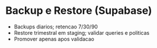 # Backup e Restore (Supabase)
- Backups diarios; retencao 7/30/90
- Restore trimestral em staging; validar queries e politicas
- Promover apenas apos validacao
